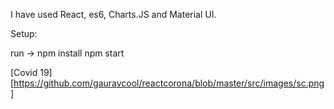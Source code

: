 I have used React, es6, Charts.JS and Material UI.

Setup:

run -> npm install npm start

[Covid 19][https://github.com/gauravcool/reactcorona/blob/master/src/images/sc.png]
